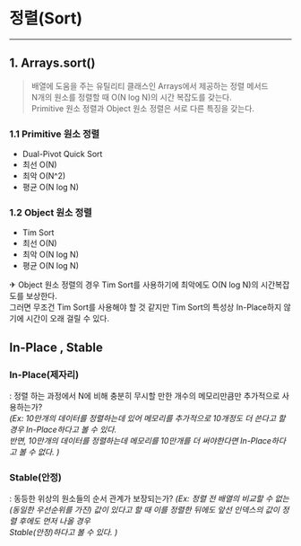 # 정렬(Sort)

---

## 1. Arrays.sort()
> 배열에 도움을 주는 유틸리티 클래스인 Arrays에서 제공하는 정렬 메서드   
> N개의 원소를 정렬할 때 O(N log N)의 시간 복잡도를 갖는다.   
> Primitive 원소 정렬과 Object 원소 정렬은 서로 다른 특징을 갖는다.
### 1.1 Primitive 원소 정렬
- Dual-Pivot Quick Sort
- 최선 O(N)
- 최악 O(N^2)
- 평균 O(N log N)

### 1.2 Object 원소 정렬
- Tim Sort
- 최선 O(N)
- 최악 O(N log N)
- 평균 O(N log N)

✈ Object 원소 정렬의 경우 Tim Sort를 사용하기에 최악에도 O(N log N)의 시간복잡도를 보상한다.   
그러면 무조건 Tim Sort를 사용해야 할 것 같지만 Tim Sort의 특성상  In-Place하지 않기에 시간이 오래 걸릴 수 있다.  

## In-Place , Stable
### In-Place(제자리)
: 정렬 하는 과정에서 N에 비해 충분히 무시할 만한 개수의 메모리만큼만 추가적으로 사용하는가?   
_(Ex: 10만개의 데이터를 정렬하는데 있어 메모리를 추가적으로 10개정도 더 쓴다고 할 경우 In-Place하다고 볼 수 있다.   
반면, 10만개의 데이터를 정렬하는데 메모리를 10만개를 더 써야한다면 In-Place하다고 볼 수 없다. )_

### Stable(안정)
: 동등한 위상의 원소들의 순서 관계가 보장되는가?
_(Ex: 정렬 전 배열의 비교할 수 없는(동일한 우선순위를 가진) 값이 있다고 할 때 이를 정렬한 뒤에도 앞선 인덱스의 값이 정렬 후에도 먼저 나올 경우   
Stable(안정)하다고 볼 수 있다. )_
